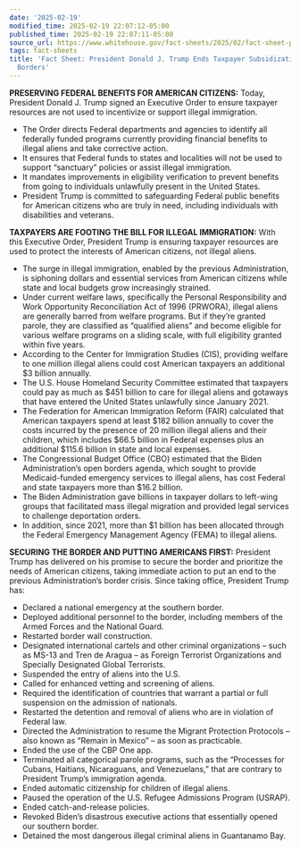 ```yaml
---
date: '2025-02-19'
modified_time: 2025-02-19 22:07:12-05:00
published_time: 2025-02-19 22:07:11-05:00
source_url: https://www.whitehouse.gov/fact-sheets/2025/02/fact-sheet-president-donald-j-trump-ends-taxpayer-subsidization-of-open-borders/
tags: fact-sheets
title: 'Fact Sheet: President Donald J. Trump Ends Taxpayer Subsidization of Open
  Borders'
---
```

 
**PRESERVING FEDERAL BENEFITS FOR AMERICAN CITIZENS:** Today, President
Donald J. Trump signed an Executive Order to ensure taxpayer resources
are not used to incentivize or support illegal immigration.

-   The Order directs Federal departments and agencies to identify all
    federally funded programs currently providing financial benefits to
    illegal aliens and take corrective action.
-   It ensures that Federal funds to states and localities will not be
    used to support “sanctuary” policies or assist illegal immigration.
-   It mandates improvements in eligibility verification to prevent
    benefits from going to individuals unlawfully present in the United
    States.
-   President Trump is committed to safeguarding Federal public benefits
    for American citizens who are truly in need, including individuals
    with disabilities and veterans.

**TAXPAYERS ARE FOOTING THE BILL FOR ILLEGAL IMMIGRATION:** With this
Executive Order, President Trump is ensuring taxpayer resources are used
to protect the interests of American citizens, not illegal aliens.

-   The surge in illegal immigration, enabled by the previous
    Administration, is siphoning dollars and essential services from
    American citizens while state and local budgets grow increasingly
    strained.
-   Under current welfare laws, specifically the Personal Responsibility
    and Work Opportunity Reconciliation Act of 1996 (PRWORA), illegal
    aliens are generally barred from welfare programs. But if they’re
    granted parole, they are classified as “qualified aliens” and become
    eligible for various welfare programs on a sliding scale, with full
    eligibility granted within five years.
-   According to the Center for Immigration Studies (CIS), providing
    welfare to one million illegal aliens could cost American taxpayers
    an additional $3 billion annually.
-   The U.S. House Homeland Security Committee estimated that taxpayers
    could pay as much as $451 billion to care for illegal aliens and
    gotaways that have entered the United States unlawfully since
    January 2021.
-   The Federation for American Immigration Reform (FAIR) calculated
    that American taxpayers spend at least $182 billion annually to
    cover the costs incurred by the presence of 20 million illegal
    aliens and their children, which includes $66.5 billion in Federal
    expenses plus an additional $115.6 billion in state and local
    expenses.
-   The Congressional Budget Office (CBO) estimated that the Biden
    Administration’s open borders agenda, which sought to provide
    Medicaid-funded emergency services to illegal aliens, has cost
    Federal and state taxpayers more than $16.2 billion.
-   The Biden Administration gave billions in taxpayer dollars to
    left-wing groups that facilitated mass illegal migration and
    provided legal services to challenge deportation orders.
-   In addition, since 2021, more than $1 billion has been allocated
    through the Federal Emergency Management Agency (FEMA) to illegal
    aliens.

**SECURING THE BORDER AND PUTTING AMERICANS FIRST:** President Trump has
delivered on his promise to secure the border and prioritize the needs
of American citizens, taking immediate action to put an end to the
previous Administration’s border crisis. Since taking office, President
Trump has:

-   Declared a national emergency at the southern border.
-   Deployed additional personnel to the border, including members of
    the Armed Forces and the National Guard.
-   Restarted border wall construction.
-   Designated international cartels and other criminal organizations –
    such as MS-13 and Tren de Aragua – as Foreign Terrorist
    Organizations and Specially Designated Global Terrorists.
-   Suspended the entry of aliens into the U.S.
-   Called for enhanced vetting and screening of aliens.
-   Required the identification of countries that warrant a partial or
    full suspension on the admission of nationals.
-   Restarted the detention and removal of aliens who are in violation
    of Federal law.
-   Directed the Administration to resume the Migrant Protection
    Protocols – also known as “Remain in Mexico” – as soon as
    practicable.
-   Ended the use of the CBP One app.
-   Terminated all categorical parole programs, such as the “Processes
    for Cubans, Haitians, Nicaraguans, and Venezuelans,” that are
    contrary to President Trump’s immigration agenda.
-   Ended automatic citizenship for children of illegal aliens.
-   Paused the operation of the U.S. Refugee Admissions Program (USRAP).
-   Ended catch-and-release policies.
-   Revoked Biden’s disastrous executive actions that essentially opened
    our southern border.
-   Detained the most dangerous illegal criminal aliens in Guantanamo
    Bay.  
